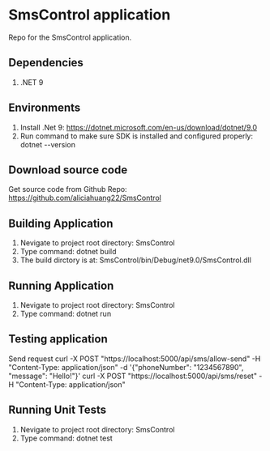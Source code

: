 # SmsControl application
Repo for the SmsControl application.

## Dependencies
1. .NET 9 

## Environments
1. Install .Net 9: https://dotnet.microsoft.com/en-us/download/dotnet/9.0
2. Run command to make sure SDK is installed and configured properly: dotnet --version

## Download source code
Get source code from Github Repo: https://github.com/aliciahuang22/SmsControl

## Building Application
1. Nevigate to project root directory: SmsControl
2. Type command: dotnet build
3. The build dirctory is at: SmsControl/bin/Debug/net9.0/SmsControl.dll

## Running Application
1. Nevigate to project root directory: SmsControl
2. Type command: dotnet run

## Testing application
Send request
curl -X POST "https://localhost:5000/api/sms/allow-send" -H "Content-Type: application/json" -d '{"phoneNumber": "1234567890", "message": "Hello!"}'
curl -X POST "https://localhost:5000/api/sms/reset" -H "Content-Type: application/json"
 
## Running Unit Tests
1. Nevigate to project root directory: SmsControl
2. Type command: dotnet test